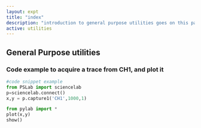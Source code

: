 ```yaml
---
layout: expt
title: "index"
description: "introduction to general purpose utilities goes on this page"
active: utilities
---
```



## General Purpose utilities



### Code example to acquire a trace from CH1, and plot it
```python
#code snippet example
from PSLab import sciencelab
p=sciencelab.connect()
x,y = p.capture1('CH1',1000,1)

from pylab import *
plot(x,y)
show()
```
